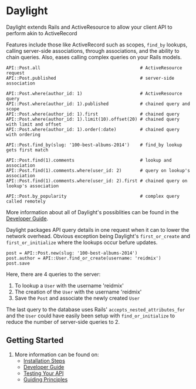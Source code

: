 # Daylight

Daylight extends Rails and ActiveResource to allow your client API to perform
akin to ActiveRecord

Features include those like ActiveRecord such as scopes, `find_by` lookups,
calling server-side associations, through associations, and the ability to
chain queries.  Also, eases calling complex queries on your Rails models.

    API::Post.all                                      # ActiveResource request
    API::Post.published                                # server-side association

    API::Post.where(author_id: 1)                      # ActiveResource query
    API::Post.where(author_id: 1).published            # chained query and scope
    API::Post.where(author_id: 1).first                # chained query
    API::Post.where(author_id: 1).limit(10).offset(20) # chained query with limit and offset
    API::Post.where(author_id: 1).order(:date)         # chained query with ordering

    API::Post.find_by(slug: '100-best-albums-2014')    # find_by lookup gets first match

    API::Post.find(1).comments                         # lookup and association
    API::Post.find(1).comments.where(user_id: 2)       # query on lookup's association
    API::Post.find(1).comments.where(user_id: 2).first # chained query on lookup's association

    API::Post.by_popularity                            # complex query called remotely

More information about all of Daylight's possiblities can be found in the
[Developer Guide](doc/guide.md).

Daylight packages API query details in one request when it can to lower
the network overhead.  Obvious exception being Daylight's `first_or_create` and
`first_or_initialize` where the lookups occur befure updates.

    post = API::Post.new(slug: '100-best-albums-2014')
    post.author = API::User.find_or_create(username: 'reidmix')
    post.save

Here, there are 4 queries to the server:
1. To lookup a `User` with the username 'reidmix'
2. The creation of the `User` with the username 'reidmix'
3. Save the `Post` and associate the newly created `User`

The last query to the database uses Rails' `accepts_nested_attributes_for`
and the `User` could have easily been setup with `find_or_initialize` to
reduce the number of server-side queries to 2.

## Getting Started




1. More information can be found on:
    * [Installation Steps](doc/install.md)
    * [Developer Guide](doc/guide.md)
    * [Testing Your API](doc/testing.md)
    * [Guiding Principles](doc/principles.md)
